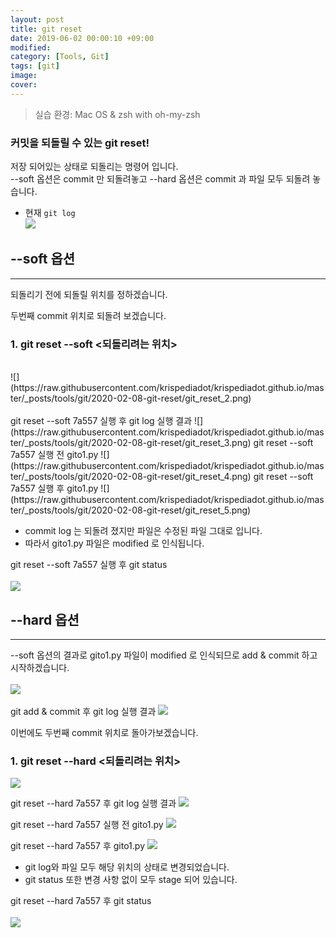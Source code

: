 ```yaml
---
layout: post
title: git reset
date: 2019-06-02 00:00:10 +09:00
modified: 
category: [Tools, Git]
tags: [git]
image: 
cover: 
---
```


>실습 환경: Mac OS & zsh with oh-my-zsh

### 커밋을 되돌릴 수 있는 git reset! <br>

저장 되어있는 상태로 되돌리는 명령어 입니다. <br>
--soft 옵션은 commit 만 되돌려놓고 
--hard 옵션은 commit 과 파일 모두 되돌려 놓습니다.  <br>

  - 현재 `git log`<br>
  ![](https://raw.githubusercontent.com/krispediadot/krispediadot.github.io/master/_posts/tools/git/2020-02-08-git-reset/git_reset_1.png)

## --soft 옵션
---
되돌리기 전에 되돌릴 위치를 정하겠습니다. 

두번째 commit 위치로 되돌려 보겠습니다. 
### 1. git reset --soft <되돌리려는 위치> <br>
  <br>
  ![](https://raw.githubusercontent.com/krispediadot/krispediadot.github.io/master/_posts/tools/git/2020-02-08-git-reset/git_reset_2.png)
  <br><br>
  git reset --soft 7a557 실행 후 git log 실행 결과
  ![](https://raw.githubusercontent.com/krispediadot/krispediadot.github.io/master/_posts/tools/git/2020-02-08-git-reset/git_reset_3.png)
  git reset --soft 7a557 실행 전 gito1.py
  ![](https://raw.githubusercontent.com/krispediadot/krispediadot.github.io/master/_posts/tools/git/2020-02-08-git-reset/git_reset_4.png)
  git reset --soft 7a557 실행 후 gito1.py
  ![](https://raw.githubusercontent.com/krispediadot/krispediadot.github.io/master/_posts/tools/git/2020-02-08-git-reset/git_reset_5.png)

  - commit log 는 되돌려 졌지만 파일은  수정된 파일 그대로 입니다. 
  - 따라서 gito1.py 파일은 modified 로 인식됩니다. 

  git reset --soft 7a557 실행 후 git status<br>
  <br>
  ![](https://raw.githubusercontent.com/krispediadot/krispediadot.github.io/master/_posts/tools/git/2020-02-08-git-reset/git_reset_6.png)

## --hard 옵션
---
--soft 옵션의 결과로 gito1.py 파일이 modified 로 인식되므로 
add & commit 하고 시작하겠습니다. <br>
<br>
![](https://raw.githubusercontent.com/krispediadot/krispediadot.github.io/master/_posts/tools/git/2020-02-08-git-reset/git_reset_7.png)
<br><br>
git add & commit 후 git log 실행 결과
![](https://raw.githubusercontent.com/krispediadot/krispediadot.github.io/master/_posts/tools/git/2020-02-08-git-reset/git_reset_8.png)

이번에도 두번째 commit 위치로 돌아가보겠습니다. 

### 1. git reset --hard <되돌리려는 위치>
  ![](https://raw.githubusercontent.com/krispediadot/krispediadot.github.io/master/_posts/tools/git/2020-02-08-git-reset/git_reset_9.png)

  git reset --hard 7a557 후 git log 실행 결과
  ![](https://raw.githubusercontent.com/krispediadot/krispediadot.github.io/master/_posts/tools/git/2020-02-08-git-reset/git_reset_10.png)

  git reset --hard 7a557 실행 전 gito1.py
  ![](https://raw.githubusercontent.com/krispediadot/krispediadot.github.io/master/_posts/tools/git/2020-02-08-git-reset/git_reset_11.png)

  git reset --hard 7a557 후 gito1.py
  ![](https://raw.githubusercontent.com/krispediadot/krispediadot.github.io/master/_posts/tools/git/2020-02-08-git-reset/git_reset_12.png)

  - git log와 파일 모두 해당 위치의 상태로 변경되었습니다. 
  - git status 또한 변경 사항 없이 모두 stage 되어 있습니다. 

  git reset --hard 7a557 후 git status<br><br>
  ![](https://raw.githubusercontent.com/krispediadot/krispediadot.github.io/master/_posts/tools/git/2020-02-08-git-reset/git_reset_13.png)

